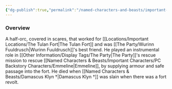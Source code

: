 ```yaml
---
{"dg-publish":true,"permalink":"/named-characters-and-beasts/important-characters/pc-backstory-characters/olgrik/","tags":["NPC","Important"],"updated":"2025-04-26T18:54:29.967+01:00"}
---
```



### Overview
A half-orc, covered in scares, that worked for [[Locations/Important Locations/The Tulan Fort\|The Tulan Fort]] and was [[The Party/Wurinn Fuuldrusch\|Wurinn Fuuldrusch]]'s best friend. He played an instrumental role in [[Other Information/Display Tags/The Party\|The Party]]'s rescue mission to rescue [[Named Characters & Beasts/Important Characters/PC Backstory Characters/Emmeline\|Emmeline]], by supplying armour and safe passage into the fort. He died when [[Named Characters & Beasts/Damascus Klyn †\|Damascus Klyn †]] was slain when there was a fort revolt. 